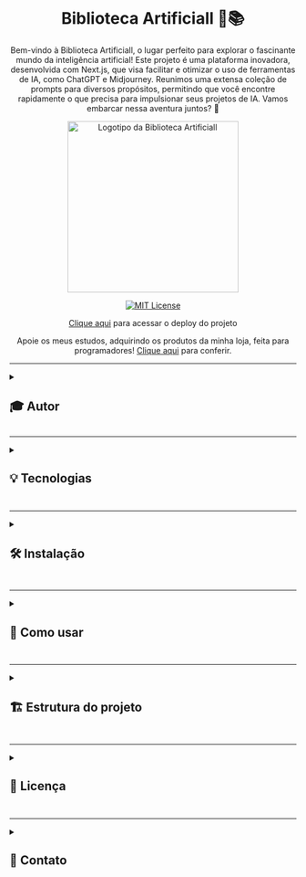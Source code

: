 <div align="center">
  
# Biblioteca Artificiall 🤖📚
  
Bem-vindo à Biblioteca Artificiall, o lugar perfeito para explorar o fascinante mundo da inteligência artificial! Este projeto é uma plataforma inovadora, desenvolvida com Next.js, que visa facilitar e otimizar o uso de ferramentas de IA, como ChatGPT e Midjourney. Reunimos uma extensa coleção de prompts para diversos propósitos, permitindo que você encontre rapidamente o que precisa para impulsionar seus projetos de IA. Vamos embarcar nessa aventura juntos? 🚀
  
  <img src="![Logotipo da Biblioteca Artificiall](./logo.webp)" width="300px" title="Logotipo da Biblioteca Artificiall"/>
  
<br>
  
[![MIT License](https://img.shields.io/badge/License-MIT-green.svg)](https://choosealicense.com/licenses/mit/)
 
[Clique aqui](https://biblioteca-artificiall.vercel.app/) para acessar o deploy do projeto

<p> Apoie os meus estudos, adquirindo os produtos da minha loja, feita para programadores! <a href="https://montink.com/nobugnogain">Clique aqui</a> para conferir.</p>

</div>

---

<details>
<summary><h2>🎓 Autor</h2></summary>

<div align="center">
  
[Matheus Queiroz](https://github.com/matheusqueirozds)
:-------------------------:
 <a href="https://github.com/matheusqueirozds"><img src="https://avatars.githubusercontent.com/u/70871620?v=4" width="100px;" alt="Foto do Matheus Queiroz no GitHub"/></a>
  
</div>
</details>

---

<details>
<summary><h2>💡 Tecnologias <h2></summary>
Este projeto foi desenvolvido com muito carinho e entusiasmo, utilizando as seguintes tecnologias incríveis:

- [Next.js](https://nextjs.org/) v13.3.2 - A estrutura React que todos adoram! 💙
- [React](https://reactjs.org/) v18.2.0 - A biblioteca que revolucionou o desenvolvimento web 🌟
- [React DOM](https://reactjs.org/docs/react-dom.html) v18.2.0 - O companheiro inseparável do React 🤝
- [Styled-components](https://styled-components.com/) v5.3.10 - Estilos incríveis com o poder do JavaScript! 💅
- [Babel Plugin Styled-components](https://github.com/styled-components/babel-plugin-styled-components) v2.1.1 - Um plugin mágico para suas styled-components 🧙

</details>

---

<details>
<summary><h2>🛠 Instalação <h2></summary>
Antes de começar, certifique-se de ter o Node.js e o npm instalados em seu computador. Siga os passos abaixo para instalar o projeto:

1. Clone o repositório com um simples comando:

```sh
git clone https://github.com/username/biblioteca-artificiall.git
```

2. Entre na pasta do projeto:

```sh
cd biblioteca-artificiall
```

3. Instale as dependências com o npm ou o yarn:

```sh
npm install
```

ou

```sh
yarn
```

4. Iniciar servidor de desenvolvimento (modo diversão ativado! 🥳):

```sh
npm run dev
```

ou

```sh
yarn dev
```

5. Construir aplicação para produção (hora de ficar sério 😎):

```sh
npm run build
```

ou

```sh
yarn build
```

</details>

---

<details>
<summary><h2>🧭 Como usar <h2></summary>
Navegue pelo projeto e descubra uma ampla variedade de prompts e ferramentas úteis para impulsionar sua criatividade. Siga o caminho do "entusiasta da IA" e aproveite os recursos disponíveis. Afinal, "um pequeno passo para o homem, um salto gigante para a inteligência artificial". 🌕🚀
</details>

---

<details>
<summary><h2>🏗 Estrutura do projeto <h2></summary>

A estrutura de pastas do projeto é como um castelo bem organizado:

```
biblioteca-artificiall
├── components
│   ├── ChatGPT
│   ├── Global
│   ├── Home
│   └── Midjourney
├── node_modules
├── pages
├────── api
│   ├── chatgpt.js
│   ├── como-funciona.js
│   ├── configuracoes.js
│   ├── ferramentas-uteis.js
│   ├── index.js
│   ├── midjourney.js
│   ├── parceiros.js
│   ├── privacidade.js
│   ├── sobre.js
│   ├── termos.js
│   ├── _app.js
│   └── _document.js
├── public
├── styles
├── .babelrc
├── .gitignore
├── jsconfig.json
├── next.config.js
├── package-lock.json
├── package.json
├── README.md
└── SearchContext.js
```

</details>

---

<details>
<summary><h2>🔖 Licença <h2></summary>
Este projeto está licenciado sob a Licença MIT - consulte o arquivo [LICENSE](LICENSE) para obter detalhes. Isso significa que você pode usar, copiar, modificar, mesclar, publicar, distribuir, sublicenciar e/ou vender cópias do software sem nenhum problema! Apenas lembre-se de incluir o aviso de direitos autorais em todas as cópias ou partes substanciais do software. 📄

</details>

---

<details>
<summary><h2>💌 Contato <h2></summary>
Se você tiver alguma dúvida, sugestão ou quiser contribuir com este projeto, fique à vontade para entrar em contato comigo. Lembre-se, "juntos somos mais fortes"! 💪

- E-mail: contato@matheusqueirozds.dev

Obrigado por visitar nossa Biblioteca Artificiall! Esperamos que você encontre o que procura e que sua jornada pela IA seja incrível. Que a força esteja com você! 🌌🚀

</details>
